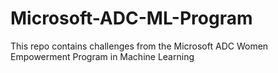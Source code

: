 # Microsoft-ADC-ML-Program
This repo contains challenges from the Microsoft ADC Women Empowerment Program in Machine Learning
